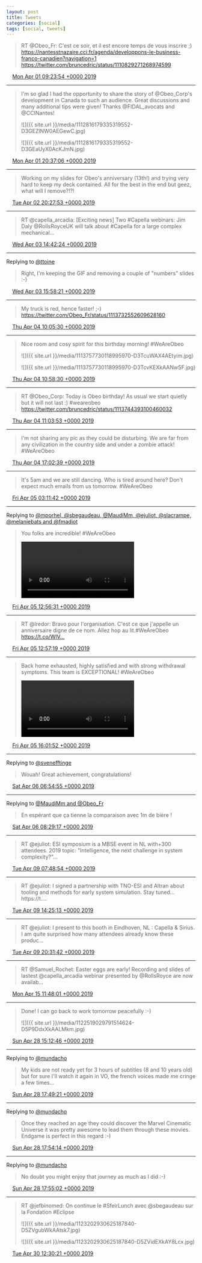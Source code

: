 ```yaml
---
layout: post
title: Tweets
categories: [social]
tags: [social, tweets]
---
```


> RT @Obeo_Fr: C'est ce soir, et il est encore temps de vous inscrire ;)
> https://nantesstnazaire.cci.fr/agenda/developpons-le-business-franco-canadien?navigation=1 https://twitter.com/bruncedric/status/1110829271268974599

<img src="{{ site.url }}/media/tweet.ico" width="12" /> [Mon Apr 01 09:23:54 +0000 2019](https://twitter.com/bruncedric/status/1112646761296867328)

----

> I'm so glad I had the opportunity to share the story of @Obeo_Corp's development in Canada to such an audience. Great discussions and many additional tips were  given! Thanks @FIDAL_avocats and @CCINantes! 
> 
> ![]({{ site.url }}/media/1112816179335319552-D3GEZlNW0AEGewC.jpg)
> 
> ![]({{ site.url }}/media/1112816179335319552-D3GEaUyX0AcKJmN.jpg)

<img src="{{ site.url }}/media/tweet.ico" width="12" /> [Mon Apr 01 20:37:06 +0000 2019](https://twitter.com/bruncedric/status/1112816179335319552)

----

> Working on my slides for Obeo's anniversary (13th!) and trying very hard to keep my deck contained. All for the best in the end but geez, what will I remove?!?!

<img src="{{ site.url }}/media/tweet.ico" width="12" /> [Tue Apr 02 20:27:53 +0000 2019](https://twitter.com/bruncedric/status/1113176244609318925)

----

> RT @capella_arcadia: [Exciting news] Two #Capella webinars: Jim Daly @RollsRoyceUK will talk about #Capella for a large complex mechanical…

<img src="{{ site.url }}/media/tweet.ico" width="12" /> [Wed Apr 03 14:42:24 +0000 2019](https://twitter.com/bruncedric/status/1113451689837846528)

----

Replying to [@ttoine](https://twitter.com/ttoine/status/1113430002719240192)

> Right, I'm keeping the GIF and removing a couple of "numbers" slides :-)

<img src="{{ site.url }}/media/tweet.ico" width="12" /> [Wed Apr 03 15:58:21 +0000 2019](https://twitter.com/bruncedric/status/1113470804837191681)

----

> My truck is red, hence faster! ;-) https://twitter.com/Obeo_Fr/status/1113732552609628160

<img src="{{ site.url }}/media/tweet.ico" width="12" /> [Thu Apr 04 10:05:30 +0000 2019](https://twitter.com/bruncedric/status/1113744393100460032)

----

> Nice room and cosy spirit for this birthday morning! #WeAreObeo 
> 
> ![]({{ site.url }}/media/1113757730118995970-D3TcuWAX4AEtyim.jpg)
> 
> ![]({{ site.url }}/media/1113757730118995970-D3TcvKEXkAANwSF.jpg)

<img src="{{ site.url }}/media/tweet.ico" width="12" /> [Thu Apr 04 10:58:30 +0000 2019](https://twitter.com/bruncedric/status/1113757730118995970)

----

> RT @Obeo_Corp: Today is Obeo birthday! As usual we start quietly but it will not last :)
> #weareobeo https://twitter.com/bruncedric/status/1113744393100460032

<img src="{{ site.url }}/media/tweet.ico" width="12" /> [Thu Apr 04 11:03:53 +0000 2019](https://twitter.com/bruncedric/status/1113759085432836103)

----

> I'm not sharing any pic as they could be disturbing. We are far from any civilization in the country side and under a zombie attack! #WeAreObeo

<img src="{{ site.url }}/media/tweet.ico" width="12" /> [Thu Apr 04 17:02:39 +0000 2019](https://twitter.com/bruncedric/status/1113849374981771264)

----

> It's 5am and we are still dancing. Who is tired around here? Don't expect much emails from us tomorrow. #WeAreObeo

<img src="{{ site.url }}/media/tweet.ico" width="12" /> [Fri Apr 05 03:11:42 +0000 2019](https://twitter.com/bruncedric/status/1114002645298159616)

----

Replying to [@mporhel, @sbegaudeau, @MaudiMm, @ejuliot, @slacrampe, @melaniebats and @fmadiot](https://twitter.com/mporhel/status/1114147016089718787)

> You folks are incredible! #WeAreObeo 
> 
> <video controls><source src="media/1114149820397125633-D3ZBWdeW0AErdN6.mp4">Your browser does not support the video tag.</video>

<img src="{{ site.url }}/media/tweet.ico" width="12" /> [Fri Apr 05 12:56:31 +0000 2019](https://twitter.com/bruncedric/status/1114149820397125633)

----

> RT @lredor: Bravo pour l'organisation. C'est ce que j'appelle un anniversaire digne de ce nom. Allez hop au lit.#WeAreObeo https://t.co/WlV…

<img src="{{ site.url }}/media/tweet.ico" width="12" /> [Fri Apr 05 12:57:19 +0000 2019](https://twitter.com/bruncedric/status/1114150020515868673)

----

> Back home exhausted, highly satisfied and with strong withdrawal symptoms. This team is EXCEPTIONAL! #WeAreObeo 
> 
> <video controls><source src="media/1114196465965047808-D3Zrxj7X4AEiUbh.mp4">Your browser does not support the video tag.</video>

<img src="{{ site.url }}/media/tweet.ico" width="12" /> [Fri Apr 05 16:01:52 +0000 2019](https://twitter.com/bruncedric/status/1114196465965047808)

----

Replying to [@svenefftinge](https://twitter.com/svenefftinge/status/1114168223304441857)

> Wouah! Great achievement, congratulations!

<img src="{{ site.url }}/media/tweet.ico" width="12" /> [Sat Apr 06 06:54:55 +0000 2019](https://twitter.com/bruncedric/status/1114421207523373056)

----

Replying to [@MaudiMm and @Obeo_Fr](https://twitter.com/CamilleAmiaud/status/1114428477829206017)

> En espérant que ça tienne la comparaison avec 1m de bière !

<img src="{{ site.url }}/media/tweet.ico" width="12" /> [Sat Apr 06 08:29:17 +0000 2019](https://twitter.com/bruncedric/status/1114444957564190720)

----

> RT @ejuliot: ESI symposium is a MBSE event in NL with+300 attendees. 2019 topic:  "Intelligence, the next challenge in system complexity?"…

<img src="{{ site.url }}/media/tweet.ico" width="12" /> [Tue Apr 09 07:48:54 +0000 2019](https://twitter.com/bruncedric/status/1115521954730119169)

----

> RT @ejuliot: I signed a partnership with TNO-ESI and Altran about tooling and methods for early system simulation. Stay tuned... https://t.…

<img src="{{ site.url }}/media/tweet.ico" width="12" /> [Tue Apr 09 14:25:13 +0000 2019](https://twitter.com/bruncedric/status/1115621691626074118)

----

> RT @ejuliot: I present to this booth in Eindhoven, NL : Capella &amp; Sirius. I am quite surprised how many attendees already know these produc…

<img src="{{ site.url }}/media/tweet.ico" width="12" /> [Tue Apr 09 20:31:42 +0000 2019](https://twitter.com/bruncedric/status/1115713919665020928)

----

> RT @Samuel_Rochet: Easter eggs are early!
> Recording and slides of lastest @capella_arcadia webinar presented by @RollsRoyce are now availab…

<img src="{{ site.url }}/media/tweet.ico" width="12" /> [Mon Apr 15 11:48:01 +0000 2019](https://twitter.com/bruncedric/status/1117756458525962240)

----

> Done! I can go back to work tomorrow peacefully :-) 
> 
> ![]({{ site.url }}/media/1122519029791514624-D5P9DdxXkAALMkm.jpg)

<img src="{{ site.url }}/media/tweet.ico" width="12" /> [Sun Apr 28 15:12:46 +0000 2019](https://twitter.com/bruncedric/status/1122519029791514624)

----

Replying to [@mundacho](https://twitter.com/mundacho/status/1122557458650681344)

> My kids are not ready yet for 3 hours of subtitles (8 and 10 years old) but for sure I'll watch it again in VO, the french voices made me cringe a few times...

<img src="{{ site.url }}/media/tweet.ico" width="12" /> [Sun Apr 28 17:49:21 +0000 2019](https://twitter.com/bruncedric/status/1122558436280029187)

----

Replying to [@mundacho](https://twitter.com/mundacho/status/1122558969074073609)

> Once they reached an age they could discover the Marvel Cinematic Universe it was pretty awesome to lead them through these movies. Endgame is perfect in this regard :-)

<img src="{{ site.url }}/media/tweet.ico" width="12" /> [Sun Apr 28 17:54:14 +0000 2019](https://twitter.com/bruncedric/status/1122559663160078336)

----

Replying to [@mundacho](https://twitter.com/mundacho/status/1122558969074073609)

> No doubt you might enjoy that journey as much as I did :-)

<img src="{{ site.url }}/media/tweet.ico" width="12" /> [Sun Apr 28 17:55:02 +0000 2019](https://twitter.com/bruncedric/status/1122559865254285312)

----

> RT @jefbinomed: On continue le #SfeirLunch avec @sbegaudeau sur la Fondation #Eclipse 
> 
> ![]({{ site.url }}/media/1123202930625187840-D5ZVgubWkAAtsk7.jpg)
> 
> ![]({{ site.url }}/media/1123202930625187840-D5ZVidEXkAY8Lcx.jpg)

<img src="{{ site.url }}/media/tweet.ico" width="12" /> [Tue Apr 30 12:30:21 +0000 2019](https://twitter.com/bruncedric/status/1123202930625187840)